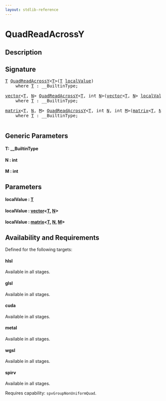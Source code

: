 ```yaml
---
layout: stdlib-reference
---
```


# QuadReadAcrossY

## Description





## Signature 

<pre>
<a href="quadreadacrossy-048e.html#typeparam-T" class="code_type">T</a> <a href="quadreadacrossy-048e.html">QuadReadAcrossY</a>&lt;<a href="quadreadacrossy-048e.html#typeparam-T" class="code_type">T</a>&gt;(<a href="quadreadacrossy-048e.html#typeparam-T" class="code_type">T</a> <a href="quadreadacrossy-048e.html#decl-localValue" class="code_param">localValue</a>)
    <span class='code_keyword'>where</span> <a href="quadreadacrossy-048e.html#typeparam-T" class="code_type">T</a> : __BuiltinType;

<a href="../types/vector/index.html" class="code_type">vector</a>&lt;<a href="quadreadacrossy-048e.html#typeparam-T" class="code_type">T</a>, <a href="quadreadacrossy-048e.html#decl-N" class="code_var">N</a>&gt; <a href="quadreadacrossy-048e.html">QuadReadAcrossY</a>&lt;<a href="quadreadacrossy-048e.html#typeparam-T" class="code_type">T</a>, <span class="code_keyword">int</span> <a href="quadreadacrossy-048e.html#decl-N" class="code_var">N</a>&gt;(<a href="../types/vector/index.html" class="code_type">vector</a>&lt;<a href="quadreadacrossy-048e.html#typeparam-T" class="code_type">T</a>, <a href="quadreadacrossy-048e.html#decl-N" class="code_var">N</a>&gt; <a href="quadreadacrossy-048e.html#decl-localValue" class="code_param">localValue</a>)
    <span class='code_keyword'>where</span> <a href="quadreadacrossy-048e.html#typeparam-T" class="code_type">T</a> : __BuiltinType;

<a href="../types/matrix/index.html" class="code_type">matrix</a>&lt;<a href="quadreadacrossy-048e.html#typeparam-T" class="code_type">T</a>, <a href="quadreadacrossy-048e.html#decl-N" class="code_var">N</a>, <a href="quadreadacrossy-048e.html#decl-M" class="code_var">M</a>&gt; <a href="quadreadacrossy-048e.html">QuadReadAcrossY</a>&lt;<a href="quadreadacrossy-048e.html#typeparam-T" class="code_type">T</a>, <span class="code_keyword">int</span> <a href="quadreadacrossy-048e.html#decl-N" class="code_var">N</a>, <span class="code_keyword">int</span> <a href="quadreadacrossy-048e.html#decl-M" class="code_var">M</a>&gt;(<a href="../types/matrix/index.html" class="code_type">matrix</a>&lt;<a href="quadreadacrossy-048e.html#typeparam-T" class="code_type">T</a>, <a href="quadreadacrossy-048e.html#decl-N" class="code_var">N</a>, <a href="quadreadacrossy-048e.html#decl-M" class="code_var">M</a>&gt; <a href="quadreadacrossy-048e.html#decl-localValue" class="code_param">localValue</a>)
    <span class='code_keyword'>where</span> <a href="quadreadacrossy-048e.html#typeparam-T" class="code_type">T</a> : __BuiltinType;

</pre>

## Generic Parameters

####  <a id="typeparam-T"></a>T: \_\_BuiltinType
####  <a id="decl-N"></a>N  : int
####  <a id="decl-M"></a>M  : int

## Parameters

####  <a id="decl-localValue"></a>localValue  : [T](quadreadacrossy-048e.html#typeparam-T)
####  <a id="decl-localValue"></a>localValue  : [vector](../types/vector/index.html)\<[T](../types/vector/index.html#typeparam-T), [N](../types/vector/index.html#decl-N)\>
####  <a id="decl-localValue"></a>localValue  : [matrix](../types/matrix/index.html)\<[T](../types/matrix/t-0.html), [N](../types/matrix/index.html#decl-N), [M](../types/matrix/index.html#decl-M)\>

## Availability and Requirements

Defined for the following targets:

#### hlsl
Available in all stages.

#### glsl
Available in all stages.

#### cuda
Available in all stages.

#### metal
Available in all stages.

#### wgsl
Available in all stages.

#### spirv
Available in all stages.

Requires capability: `spvGroupNonUniformQuad`.


